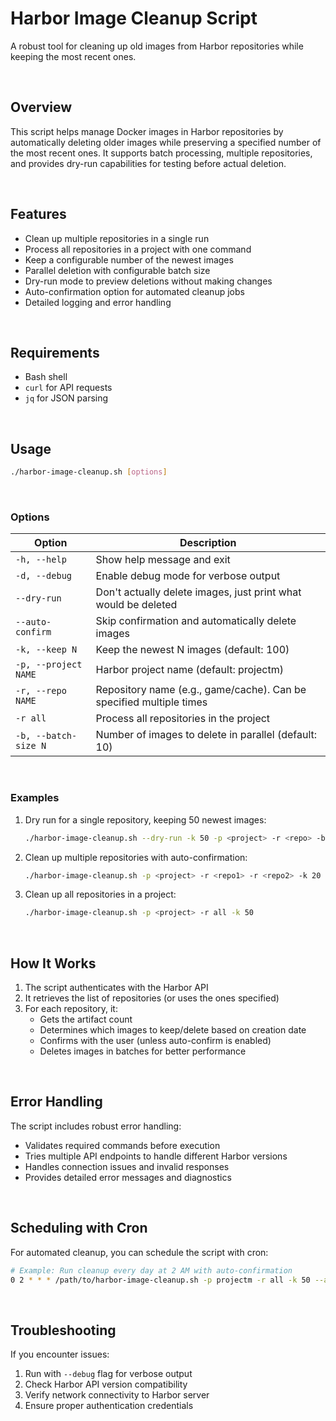 # Harbor Image Cleanup Script

A robust tool for cleaning up old images from Harbor repositories while keeping the most recent ones.

<br/>

## Overview

This script helps manage Docker images in Harbor repositories by automatically deleting older images while preserving a specified number of the most recent ones. It supports batch processing, multiple repositories, and provides dry-run capabilities for testing before actual deletion.

<br/>

## Features

- Clean up multiple repositories in a single run
- Process all repositories in a project with one command
- Keep a configurable number of the newest images
- Parallel deletion with configurable batch size
- Dry-run mode to preview deletions without making changes
- Auto-confirmation option for automated cleanup jobs
- Detailed logging and error handling

<br/>

## Requirements

- Bash shell
- `curl` for API requests
- `jq` for JSON parsing

<br/>

## Usage

```bash
./harbor-image-cleanup.sh [options]
```

<br/>

### Options

| Option | Description |
|--------|-------------|
| `-h, --help` | Show help message and exit |
| `-d, --debug` | Enable debug mode for verbose output |
| `--dry-run` | Don't actually delete images, just print what would be deleted |
| `--auto-confirm` | Skip confirmation and automatically delete images |
| `-k, --keep N` | Keep the newest N images (default: 100) |
| `-p, --project NAME` | Harbor project name (default: projectm) |
| `-r, --repo NAME` | Repository name (e.g., game/cache). Can be specified multiple times |
| `-r all` | Process all repositories in the project |
| `-b, --batch-size N` | Number of images to delete in parallel (default: 10) |

<br/>

### Examples

1. Dry run for a single repository, keeping 50 newest images:
   ```bash
   ./harbor-image-cleanup.sh --dry-run -k 50 -p <project> -r <repo> -b 20
   ```

2. Clean up multiple repositories with auto-confirmation:
   ```bash
   ./harbor-image-cleanup.sh -p <project> -r <repo1> -r <repo2> -k 20 --auto-confirm
   ```

3. Clean up all repositories in a project:
   ```bash
   ./harbor-image-cleanup.sh -p <project> -r all -k 50
   ```

<br/>

## How It Works

1. The script authenticates with the Harbor API
2. It retrieves the list of repositories (or uses the ones specified)
3. For each repository, it:
   - Gets the artifact count
   - Determines which images to keep/delete based on creation date
   - Confirms with the user (unless auto-confirm is enabled)
   - Deletes images in batches for better performance

<br/>

## Error Handling

The script includes robust error handling:
- Validates required commands before execution
- Tries multiple API endpoints to handle different Harbor versions
- Handles connection issues and invalid responses
- Provides detailed error messages and diagnostics

<br/>

## Scheduling with Cron

For automated cleanup, you can schedule the script with cron:

```bash
# Example: Run cleanup every day at 2 AM with auto-confirmation
0 2 * * * /path/to/harbor-image-cleanup.sh -p projectm -r all -k 50 --auto-confirm > /var/log/harbor-cleanup.log 2>&1
```

<br/>

## Troubleshooting

If you encounter issues:

1. Run with `--debug` flag for verbose output
2. Check Harbor API version compatibility
3. Verify network connectivity to Harbor server
4. Ensure proper authentication credentials

